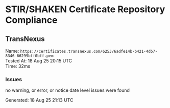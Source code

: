 # STIR/SHAKEN Certificate Repository Compliance

## TransNexus

Name: `https://certificates.transnexus.com/625J/6adfe14b-b421-4db7-8346-66299bff0bff.pem`\
Tested At: 18 Aug 25 20:15 UTC\
Time: 32ms

### Issues

no warning, or error, or notice date level issues were found

Generated: 18 Aug 25 21:13 UTC